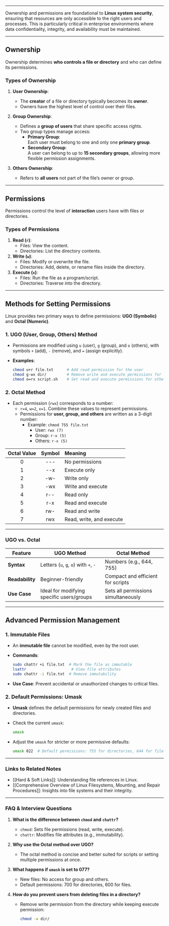 ___

Ownership and permissions are foundational to **Linux system security**, ensuring that resources are only accessible to the right users and processes. This is particularly critical in enterprise environments where data confidentiality, integrity, and availability must be maintained.

---

## **Ownership**

Ownership determines **who controls a file or directory** and who can define its permissions.

### **Types of Ownership**

1. **User Ownership**:
    
    - The **creator** of a file or directory typically becomes its **owner**.
    - Owners have the highest level of control over their files.
2. **Group Ownership**:
    
    - Defines a **group of users** that share specific access rights.
    - Two group types manage access:
        - **Primary Group**:  
            Each user must belong to one and only one **primary group**.
        - **Secondary Group**:  
            A user can belong to up to **15 secondary groups**, allowing more flexible permission assignments.
3. **Others Ownership**:
    
    - Refers to **all users** not part of the file’s owner or group.

---

## **Permissions**

Permissions control the level of **interaction** users have with files or directories.

### **Types of Permissions**

1. **Read (`r`)**:
    - Files: View the content.
    - Directories: List the directory contents.
2. **Write (`w`)**:
    - Files: Modify or overwrite the file.
    - Directories: Add, delete, or rename files inside the directory.
3. **Execute (`x`)**:
    - Files: Run the file as a program/script.
    - Directories: Traverse into the directory.

---

## **Methods for Setting Permissions**

Linux provides two primary ways to define permissions: **UGO (Symbolic)** and **Octal (Numeric)**.

### **1. UGO (User, Group, Others) Method**

- Permissions are modified using `u` (user), `g` (group), and `o` (others), with symbols `+` (add), `-` (remove), and `=` (assign explicitly).
- **Examples**:
    
    ```bash
    chmod u+r file.txt      # Add read permission for the user
    chmod g-wx dir/         # Remove write and execute permissions for the group
    chmod o=rx script.sh    # Set read and execute permissions for others
    ```
    

### **2. Octal Method**

- Each permission (`rwx`) corresponds to a number:
    - `r=4`, `w=2`, `x=1`. Combine these values to represent permissions.
    - Permissions for **user, group, and others** are written as a 3-digit number:
        - Example: `chmod 755 file.txt`
            - User: `rwx (7)`
            - Group: `r-x (5)`
            - Others: `r-x (5)`

|Octal Value|Symbol|Meaning|
|:-:|:-:|:--|
|0|---|No permissions|
|1|--x|Execute only|
|2|-w-|Write only|
|3|-wx|Write and execute|
|4|r--|Read only|
|5|r-x|Read and execute|
|6|rw-|Read and write|
|7|rwx|Read, write, and execute|

---

### **UGO vs. Octal**

|Feature|**UGO Method**|**Octal Method**|
|---|---|---|
|**Syntax**|Letters (`u`, `g`, `o`) with `+`, `-`|Numbers (e.g., 644, 755)|
|**Readability**|Beginner-friendly|Compact and efficient for scripts|
|**Use Case**|Ideal for modifying specific users/groups|Sets all permissions simultaneously|

---

## **Advanced Permission Management**

### **1. Immutable Files**

- An **immutable file** cannot be modified, even by the root user.
- **Commands**:
    
    ```bash
    sudo chattr +i file.txt  # Mark the file as immutable
    lsattr                    # View file attributes
    sudo chattr -i file.txt  # Remove immutability
    ```
    
- **Use Case**: Prevent accidental or unauthorized changes to critical files.

### **2. Default Permissions: Umask**

- **Umask** defines the default permissions for newly created files and directories.
- Check the current `umask`:
    
    ```bash
    umask
    ```
    
- Adjust the `umask` for stricter or more permissive defaults:
    
    ```bash
    umask 022  # Default permissions: 755 for directories, 644 for files
    ```
    

---

### **Links to Related Notes**

- [[Hard & Soft Links]]: Understanding file references in Linux.
- [[Comprehensive Overview of Linux Filesystems, Mounting, and Repair Procedures]]: Insights into file systems and their integrity.

---

### **FAQ & Interview Questions**

1. **What is the difference between `chmod` and `chattr`?**
    
    - `chmod`: Sets file permissions (read, write, execute).
    - `chattr`: Modifies file attributes (e.g., immutability).
2. **Why use the Octal method over UGO?**
    
    - The octal method is concise and better suited for scripts or setting multiple permissions at once.
3. **What happens if `umask` is set to 077?**
    
    - New files: No access for group and others.
    - Default permissions: 700 for directories, 600 for files.
4. **How do you prevent users from deleting files in a directory?**
    
    - Remove write permission from the directory while keeping execute permission:
        
        ```bash
        chmod -w dir/
        ```